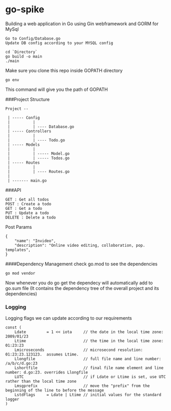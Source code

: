 # go-spike

Building a web application in Go using Gin webframework and GORM for MySql

```
Go to Config/Database.go
Update DB config according to your MYSQL config
```

```
cd `Directory`
go build -o main
./main
```

Make sure you clone this repo inside GOPATH directory
```
go env
```
This command will give you the path of GOPATH

###Project Structure
```
Project --
 
 | ----- Config
 |          |
 |          | ---- Database.go
 | ----- Controllers
 |          |
 |          | ---- Todo.go
 | ----- Models
 |          |
 |          | ----- Model.go
 |          | ----- Todos.go
 | ----- Routes
 |          |
 |          | ---- Routes.go
 |
 | ------- main.go

 ```

 ###API
 ```
GET : Get all todos
POST : Create a todo
GET : Get a todo
PUT : Update a todo
DELETE : Delete a todo
```

Post Params
```
{
	"name": "Invideo",
	"description": "Online video editing, colloboration, pop. templates",
}
```

####Dependency Management
check go.mod to see the dependencies
```
go mod vendor
```
Now whenever you do go get <any package> the dependecy
will automatically add to go.sum file (It contains the dependency tree of the overall project and its dependencies)

### Logging

Logging flags we can update according to our requirements
```
const (
    Ldate         = 1 << iota     // the date in the local time zone: 2009/01/23
    Ltime                         // the time in the local time zone: 01:23:23
    Lmicroseconds                 // microsecond resolution: 01:23:23.123123.  assumes Ltime.
    Llongfile                     // full file name and line number: /a/b/c/d.go:23
    Lshortfile                    // final file name element and line number: d.go:23. overrides Llongfile
    LUTC                          // if Ldate or Ltime is set, use UTC rather than the local time zone
    Lmsgprefix                    // move the "prefix" from the beginning of the line to before the message
    LstdFlags     = Ldate | Ltime // initial values for the standard logger
)
```